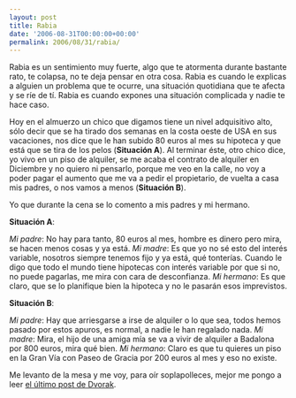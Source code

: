 ```yaml
---
layout: post
title: Rabia
date: '2006-08-31T00:00:00+00:00'
permalink: 2006/08/31/rabia/
---
```

Rabia es un sentimiento muy fuerte, algo que te atormenta durante bastante rato, te colapsa, no te deja pensar en otra cosa. Rabia es cuando le explicas a alguien un problema que te ocurre, una situación quotidiana que te afecta y se ríe de tí. Rabia es cuando expones una situación complicada y nadie te hace caso.

Hoy en el almuerzo un chico que digamos tiene un nivel adquisitivo alto, sólo decir que se ha tirado dos semanas en la costa oeste de USA en sus vacaciones, nos dice que le han subido 80 euros al mes su hipoteca y que está que se tira de los pelos (<span style="font-weight:bold;">Situación A</span>). Al terminar éste, otro chico dice, yo vivo en un piso de alquiler, se me acaba el contrato de alquiler en Diciembre y no quiero ni pensarlo, porque me veo en la calle, no voy a poder pagar el aumento que me va a pedir el propietario, de vuelta a casa mis padres, o nos vamos a menos (<span style="font-weight:bold;">Situación B</span>).

Yo que durante la cena se lo comento a mis padres y mi hermano. 

<span style="font-weight:bold;">Situación A</span>: 

<span style="font-style:italic;">Mi padre</span>: No hay para tanto, 80 euros al mes, hombre es dinero pero mira, se hacen menos cosas y ya está.
<span style="font-style:italic;">Mi madre</span>: Es que yo no sé esto del interés variable, nosotros siempre tenemos fijo y ya está, qué tonterías. Cuando le digo que todo el mundo tiene hipotecas con interés variable por que si no, no puede pagarlas, me mira con cara de desconfianza.
<span style="font-style:italic;">Mi hermano</span>: Es que claro, que se lo planifique bien la hipoteca y no le pasarán esos imprevistos.

<span style="font-weight:bold;">
Situación B</span>:

<span style="font-style:italic;">Mi padre</span>: Hay que arriesgarse a irse de alquiler o lo que sea, todos hemos pasado por estos apuros, es normal, a nadie le han regalado nada.
<span style="font-style:italic;">Mi madre</span>: Mira, el hijo de una amiga mía se va a vivir de alquiler a Badalona por 800 euros, mira qué bien.
<span style="font-style:italic;">Mi hermano</span>: Claro es que tu quieres un piso en la Gran Vía con Paseo de Gracia por 200 euros al mes y eso no existe.

Me levanto de la mesa y me voy, para oír soplapolleces, mejor me pongo a leer <a href="http://www.marketwatch.com/News/Story/Story.aspx?guid=%7B3C8F8E30%2D3A0A%2D4991%2D9A9C%2D17B89E611038%7D&siteid=mktw&">el último post de Dvorak</a>.
